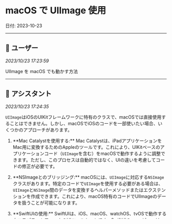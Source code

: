 # macOS で UIImage 使用

日付: 2023-10-23

---

## 👤 ユーザー
*2023/10/23 17:23:59*

UIImage を macOS でも動かす方法

---

## 🤖 アシスタント
*2023/10/23 17:24:35*

`UIImage`はiOSのUIKitフレームワークに特有のクラスで、macOSでは直接使用することはできません。しかし、macOSでiOSのコードを一部使いたい場合、いくつかのアプローチがあります。

1. \*\*Mac Catalystを使用する:\*\*
   Mac Catalystは、iPadアプリケーションをMac用に変換するためのAppleのツールです。これにより、UIKitベースのアプリケーションコード（`UIImage`を含む）をmacOSで動作するように調整できます。ただし、このプロセスは自動的ではなく、UIの違いを考慮してコードの修正が必要です。

2. \*\*NSImageとのブリッジング:\*\*
   macOSには、`UIImage`に対応する`NSImage`クラスがあります。特定のコードで`UIImage`を使用する必要がある場合は、`UIImage`と`NSImage`間のデータを変換するヘルパーメソッドまたはエクステンションを作成できます。これにより、macOS特有のコードでUIImageのデータを扱うことが可能になります。

3. \*\*SwiftUIの使用:\*\*
   SwiftUIは、iOS、macOS、watchOS、tvOSで動作するクロスプラットフォームのUIツールキットです。SwiftUIの`Image`ビューは、`UIImage`および`NSImage`を受け入れるため、コードを一度書けば複数のプラットフォーム間で共有できます。

4. \*\*UIKit for Mac (Project Catalyst):\*\*
   最近のmacOSバージョンでは、Project Catalystとしても知られるUIKit for Macが導入されました。これにより、開発者はiOSアプリをmacOSに移植し、大部分のUIKitコード（`UIImage`を含む）を再利用できます。

これらのアプローチの選択は、プロジェクトの要件、既存のコードベース、および目標プラットフォームによって異なります。`UIImage`をmacOSで直接的に「動かす」代わりに、適切なツールやフレームワークを使用してコードを適応させることが一般的です。

---

## 👤 ユーザー
*2023/10/23 17:24:36*

2番のアプローチがいい

---

## 🤖 アシスタント
*2023/10/23 17:25:09*

2番目のアプローチを使用して、`UIImage`と`NSImage`間のデータを変換する場合、Swiftでのヘルパーメソッドまたはエクステンションを作成することができます。これにより、macOSの`NSImage`インスタンスを`UIImage`に変換したり、その逆の操作を行ったりすることができます。

以下に、Swiftでの`NSImage`と`UIImage`の間で変換を行う方法の例を示します:

```swift
import Cocoa
import UIKit

extension NSImage {
    var UIImage: UIKit.UIImage? {
        guard let cgImage = self.cgImage(forProposedRect: nil, context: nil, hints: nil) else { return nil }
        return UIKit.UIImage(cgImage: cgImage, scale: 1.0, orientation: .up)
    }
}

extension UIImage {
    var NSImage: Cocoa.NSImage {
        guard let cgImage = self.cgImage else {
            return Cocoa.NSImage()
        }
        return Cocoa.NSImage(cgImage: cgImage, size: CGSize(width: self.size.width, height: self.size.height))
    }
}
```

このコードスニペットには、`NSImage`から`UIImage`への変換を行う`UIImage`プロパティと、`UIImage`から`NSImage`への変換を行う`NSImage`プロパティが含まれています。このエクステンションをプロジェクトに追加することで、簡単に画像データをプラットフォーム間で変換できます。

例:
```swift
let myNSImage = NSImage(named: "example")
let myUIImage = myNSImage?.UIImage

let myUIImage = UIImage(named: "example")
let myNSImage = myUIImage?.NSImage
```

このアプローチには、`UIImage`と`NSImage`の間で完全な機能の互換性がないことを理解することが重要です。変換プロセスは画像データを扱うことができますが、すべてのメソッドやプロパティが一致するわけではありません。それゆえ、特定のプラットフォーム固有の機能が必要な場合、その機能に対応するための追加のコードを書く必要があるかもしれません。

---

## 👤 ユーザー
*2023/10/23 17:25:11*

そもそも import UIKit がよくない

---

## 🤖 アシスタント
*2023/10/23 17:25:44*

macOSアプリケーションで`import UIKit`を使用することは一般的ではありません。macOS開発では、代わりに`import Cocoa`や`import AppKit`を使用します。`UIImage`の代わりに`NSImage`を使用する必要があるため、`import UIKit`と`UIImage`の使用を避け、macOS特有のクラスとフレームワークに依存するのが最適です。

`UIImage`から`NSImage`への変換、またはその逆の変換を行う場合は、UIKitをインポートする代わりに、適切なmacOSフレームワークを使用する必要があります。以下は、UIKitを使用せずに`NSImage`と`UIImage`の間で変換を行うための更新されたエクステンションです。

```swift
import Cocoa

extension NSImage {
    var uiImage: UIImage? {
        guard let cgImage = self.cgImage(forProposedRect: nil, context: nil, hints: nil) else { return nil }
        // ここではUIKitをインポートせず、代わりにCGImageと基本的なコンストラクタを使用します。
        return UIImage(cgImage: cgImage)
    }
}

extension UIImage {
    var nsImage: NSImage {
        guard let cgImage = self.cgImage else {
            return NSImage()
        }
        return NSImage(cgImage: cgImage, size: CGSize(width: self.size.width, height: self.size.height))
    }
}
```

ただし、このコードはiOSアプリケーションとmacOSアプリケーションの両方で使用される共有コードベース内でのみ機能します。純粋なmacOSアプリケーションでは、UIKit（したがってUIImageも）は使用できないため、`UIImage`に依存するコードの代わりに`NSImage`を直接使用する必要があります。

さらに、macOSアプリケーションで`UIImage`を直接使う必要がある特別な状況がない限り、可能な場合は常に`NSImage`を使用することをお勧めします。これにより、プラットフォーム間での互換性の問題や予期しない動作のリスクを減らすことができます。

---
